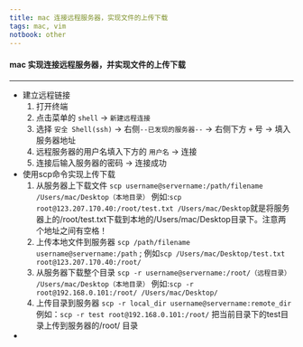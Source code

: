 ```yaml
---
title: mac 连接远程服务器，实现文件的上传下载
tags: mac, vim
notbook: other
---
```


#### mac 实现连接远程服务器，并实现文件的上传下载
---
- 建立远程链接
    1. 打开终端
    2. 点击菜单的 `shell` -> `新建远程连接` 
    3. 选择 `安全 Shell(ssh)` -> 右侧`--已发现的服务器--` -> 右侧下方 `+` 号 -> 填入服务器地址
    4. 远程服务器的用户名填入下方的 `用户名` -> 连接
    5. 连接后输入服务器的密码 -> 连接成功
- 使用scp命令实现上传下载
    1. 从服务器上下载文件 `scp username@servername:/path/filename /Users/mac/Desktop（本地目录）`
        例如:`scp root@123.207.170.40:/root/test.txt /Users/mac/Desktop`就是将服务器上的/root/test.txt下载到本地的/Users/mac/Desktop目录下。注意两个地址之间有空格！
    2. 上传本地文件到服务器 `scp /path/filename username@servername:/path` ;
        例如`scp /Users/mac/Desktop/test.txt root@123.207.170.40:/root/`
    3. 从服务器下载整个目录 `scp -r username@servername:/root/（远程目录） /Users/mac/Desktop（本地目录）`
        例如:`scp -r root@192.168.0.101:/root/ /Users/mac/Desktop/`
    4. 上传目录到服务器 `scp -r local_dir username@servername:remote_dir`
        例如：`scp -r test root@192.168.0.101:/root/` 把当前目录下的test目录上传到服务器的/root/ 目录
- 


### 